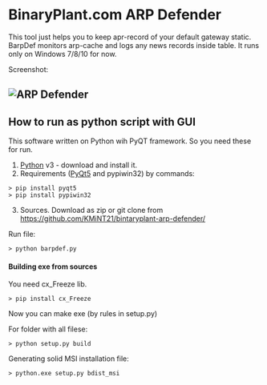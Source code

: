 # BinaryPlant.com ARP Defender

This tool just helps you to keep apr-record of your default gateway static.
BarpDef monitors arp-cache and logs any news records inside table.
It runs only on Windows 7/8/10 for now.

[//]: #   (## How to install for Windows as exe-file)
[//]: #   (You can just download prebuilded MSI installation file at binaryplant.com/arp-defender/)
[//]: #   (Run .msi file and install it to some directory. Start.)
[//]: #   (That's all!)

Screenshot:

![ARP Defender](http://binaryplant.com/media/screenshot-arp-defender.png)
------------------------------------------------------------------------------------


## How to run as python script with GUI 
This software written on Python wih PyQT framework. So you need these for run.
1) [Python](https://www.python.org/downloads/) v3 - download and install it.
2) Requirements ([PyQt5](http://pyqt.sourceforge.net/Docs/PyQt5/installation.html) and  pypiwin32) by commands:
```
> pip install pyqt5
> pip install pypiwin32
```

3) Sources. Download as zip or git clone from https://github.com/KMiNT21/bintaryplant-arp-defender/

Run file:
```
> python barpdef.py
```


#### Building exe from sources
You need cx_Freeze lib.
```
> pip install cx_Freeze
```

Now you can make exe (by rules in setup.py)

For folder with all filese:
```
> python setup.py build
```

Generating solid MSI installation file:
```
> python.exe setup.py bdist_msi
```